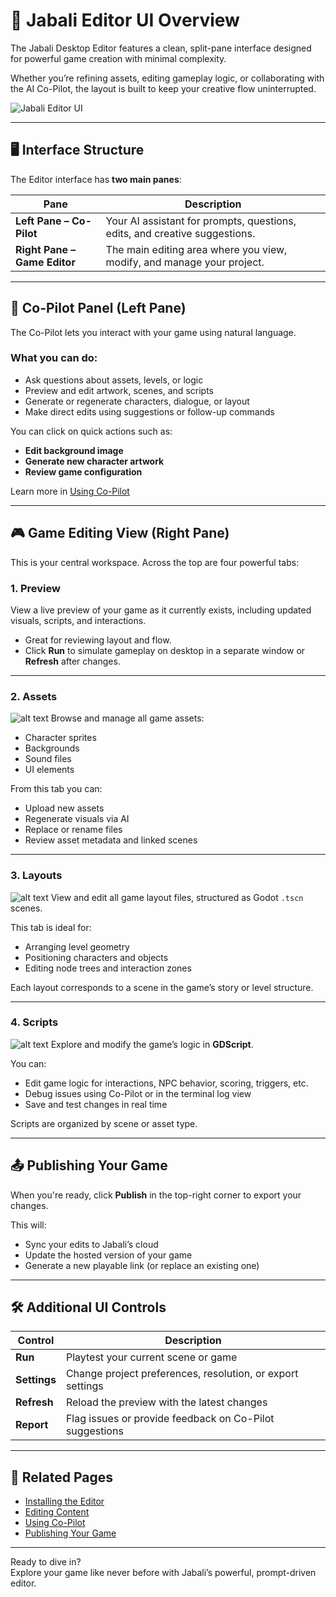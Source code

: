 # 🧭 Jabali Editor UI Overview

The Jabali Desktop Editor features a clean, split-pane interface designed for powerful game creation with minimal complexity.

Whether you’re refining assets, editing gameplay logic, or collaborating with the AI Co-Pilot, the layout is built to keep your creative flow uninterrupted.

![Jabali Editor UI](Co-Pilot-chat.png)

---

## 🖥️ Interface Structure

The Editor interface has **two main panes**:

| Pane             | Description                                                                 |
|------------------|-----------------------------------------------------------------------------|
| **Left Pane – Co-Pilot** | Your AI assistant for prompts, questions, edits, and creative suggestions. |
| **Right Pane – Game Editor** | The main editing area where you view, modify, and manage your project.      |

---

## 🤖 Co-Pilot Panel (Left Pane)

The Co-Pilot lets you interact with your game using natural language.

### What you can do:
- Ask questions about assets, levels, or logic
- Preview and edit artwork, scenes, and scripts
- Generate or regenerate characters, dialogue, or layout
- Make direct edits using suggestions or follow-up commands

You can click on quick actions such as:
- **Edit background image**
- **Generate new character artwork**
- **Review game configuration**

Learn more in [Using Co-Pilot](editor-copilot.md)

---

## 🎮 Game Editing View (Right Pane)

This is your central workspace. Across the top are four powerful tabs:

### 1. **Preview**
View a live preview of your game as it currently exists, including updated visuals, scripts, and interactions.

- Great for reviewing layout and flow.
- Click **Run** to simulate gameplay on desktop in a separate window or **Refresh** after changes.

---

### 2. **Assets**
![alt text](Assets.png)
Browse and manage all game assets:
- Character sprites
- Backgrounds
- Sound files
- UI elements

From this tab you can:
- Upload new assets
- Regenerate visuals via AI
- Replace or rename files
- Review asset metadata and linked scenes

---

### 3. **Layouts**
![alt text](Layouts.png)
View and edit all game layout files, structured as Godot `.tscn` scenes.

This tab is ideal for:
- Arranging level geometry
- Positioning characters and objects
- Editing node trees and interaction zones

Each layout corresponds to a scene in the game’s story or level structure.

---

### 4. **Scripts**
![alt text](Scripts.png)
Explore and modify the game’s logic in **GDScript**.

You can:
- Edit game logic for interactions, NPC behavior, scoring, triggers, etc.
- Debug issues using Co-Pilot or in the terminal log view
- Save and test changes in real time

Scripts are organized by scene or asset type.

---

## 📤 Publishing Your Game

When you're ready, click **Publish** in the top-right corner to export your changes.

This will:
- Sync your edits to Jabali’s cloud
- Update the hosted version of your game
- Generate a new playable link (or replace an existing one)

---

## 🛠 Additional UI Controls

| Control | Description |
|--------|-------------|
| **Run**     | Playtest your current scene or game |
| **Settings** | Change project preferences, resolution, or export settings |
| **Refresh** | Reload the preview with the latest changes |
| **Report** | Flag issues or provide feedback on Co-Pilot suggestions |

---

## 🔗 Related Pages

- [Installing the Editor](editor-installation.md)  
- [Editing Content](editor-editing.md)  
- [Using Co-Pilot](editor-copilot.md)  
- [Publishing Your Game](editor-publishing.md)

---

Ready to dive in?  
Explore your game like never before with Jabali’s powerful, prompt-driven editor.
